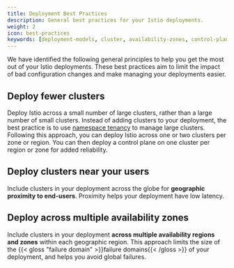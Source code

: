 ```yaml
---
title: Deployment Best Practices
description: General best practices for your Istio deployments.
weight: 2
icon: best-practices
keywords: [deployment-models, cluster, availability-zones, control-plane]
---
```


We have identified the following general principles to help you get the most
out of your Istio deployments. These best practices aim to limit the impact of
bad configuration changes and make managing your deployments easier.

## Deploy fewer clusters

Deploy Istio across a small number of large clusters, rather than a large number
of small clusters. Instead of adding clusters to your deployment, the best
practice is to use [namespace tenancy](/zh/docs/ops/prep/deployment-models/#namespace-tenancy)
to manage large clusters. Following this approach, you can deploy Istio across
one or two clusters per zone or region. You can then deploy a control plane on
one cluster per region or zone for added reliability.

## Deploy clusters near your users

Include clusters in your deployment across the globe for **geographic
proximity to end-users**. Proximity helps your deployment have low latency.

## Deploy across multiple availability zones

Include clusters in your deployment **across multiple availability regions
and zones** within each geographic region. This approach limits the size of the
{{< gloss "failure domain" >}}failure domains{{< /gloss >}} of your deployment,
and helps you avoid global failures.
